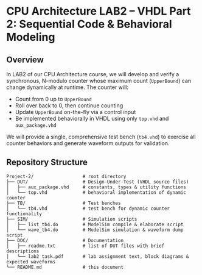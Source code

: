 # CPU Architecture LAB2 – VHDL Part 2: Sequential Code & Behavioral Modeling

## Overview

In LAB2 of our CPU Architecture course, we will develop and verify a synchronous, N-modulo counter whose maximum count (`UpperBound`) can change dynamically at runtime.  The counter will:

- Count from 0 up to `UpperBound`
- Roll over back to 0, then continue counting
- Update `UpperBound` on-the-fly via a control input  
- Be implemented behaviorally in VHDL using only `top.vhd` and `aux_package.vhd`

We will provide a single, comprehensive test bench (`tb4.vhd`) to exercise all counter behaviors and generate waveform outputs for validation.

## Repository Structure

```text
Project-2/                  # root directory
├── DUT/                    # Design-Under-Test (VHDL source files)
│   ├── aux_package.vhd     # constants, types & utility functions
│   └── top.vhd             # behavioral implementation of dynamic counter
├── TB/                     # Test benches
│   └── tb4.vhd             # test bench for dynamic counter functionality
├── SIM/                    # Simulation scripts
│   ├── list_tb4.do         # ModelSim compile & elaborate script
│   └── wave_tb4.do         # ModelSim simulation & waveform dump script
├── DOC/                    # Documentation
│   ├── readme.txt          # list of DUT files with brief descriptions
│   └── lab2 task.pdf       # lab assignment text, block diagrams & expected waveforms
└── README.md               # this document
